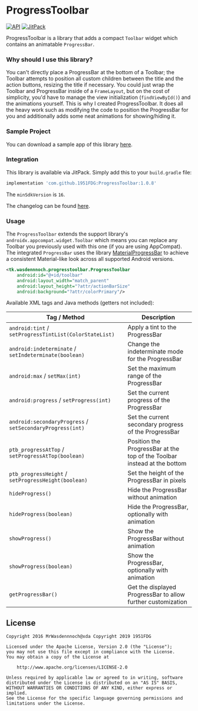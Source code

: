 # ProgressToolbar

[![API](https://img.shields.io/badge/API-16%2B-blue.svg)](https://android-arsenal.com/api?level=16)
[![JitPack](https://img.shields.io/jitpack/v/1951FDG/ProgressToolbar.svg)](https://jitpack.io/#1951FDG/ProgressToolbar)

ProgressToolbar is a library that adds a compact `Toolbar` widget which contains an animatable `ProgressBar`.

### Why should I use this library?

You can't directly place a ProgressBar at the bottom of a Toolbar; the Toolbar attempts to position all custom children between the title and the action buttons, resizing the title if necessary. You could just wrap the Toolbar and ProgressBar inside of a `FrameLayout`, but on the cost of simplicity, you'd have to manage the view initialization (`findViewById()`) and the animations yourself.
This is why I created ProgressToolbar. It does all the heavy work such as modifying the code to position the ProgressBar for you and additionally adds some neat animations for showing/hiding it.

### Sample Project

You can download a sample app of this library [here](https://github.com/1951FDG/ProgressToolbar/releases).

### Integration

This library is available via JitPack. Simply add this to your `build.gradle` file:

```gradle
implementation 'com.github.1951FDG:ProgressToolbar:1.0.8'
```

The `minSdkVersion` is `16`.

The changelog can be found [here](https://github.com/wasdennnoch/ProgressToolbar/blob/master/changelog.md).

### Usage

The `ProgressToolbar` extends the support library's `androidx.appcompat.widget.Toolbar` which means you can replace any Toolbar you previously used with this one (if you are using AppCompat).
The integrated `ProgressBar` uses the library [MaterialProgressBar](https://github.com/DreaminginCodeZH/MaterialProgressBar) to achieve a consistent Material-like look across all supported Android versions.

```xml
<tk.wasdennnoch.progresstoolbar.ProgressToolbar
    android:id="@+id/toolbar"
    android:layout_width="match_parent"
    android:layout_height="?attr/actionBarSize"
    android:background="?attr/colorPrimary"/>
```

Available XML tags and Java methods (getters not included):

| Tag / Method                                              | Description                                                              |
| --------------------------------------------------------- | ------------------------------------------------------------------------ |
| `android:tint` / `setProgressTintList(ColorStateList)`    | Apply a tint to the ProgressBar                                          |
| `android:indeterminate` / `setIndeterminate(boolean)`     | Change the indeterminate mode for the ProgressBar                        |
| `android:max` / `setMax(int)`                             | Set the maximum range of the ProgressBar                                 |
| `android:progress` / `setProgress(int)`                   | Set the current progress of the ProgressBar                              |
| `android:secondaryProgress` / `setSecondaryProgress(int)` | Set the current secondary progress of the ProgressBar                    |
| `ptb_progressAtTop` / `setProgressAtTop(boolean)`         | Position the ProgressBar at the top of the Toolbar instead at the bottom |
| `ptb_progressHeight` / `setProgressHeight(boolean)`       | Set the height of the ProgressBar in pixels                              |
| `hideProgress()`                                          | Hide the ProgressBar without animation                                   |
| `hideProgress(boolean)`                                   | Hide the ProgressBar, optionally with animation                          |
| `showProgress()`                                          | Show the ProgressBar without animation                                   |
| `showProgress(boolean)`                                   | Show the ProgressBar, optionally with animation                          |
| `getProgressBar()`                                        | Get the displayed ProgressBar to allow further customization             |

## License

    Copyright 2016 MrWasdennnoch@xda Copyright 2019 1951FDG

    Licensed under the Apache License, Version 2.0 (the "License");
    you may not use this file except in compliance with the License.
    You may obtain a copy of the License at

        http://www.apache.org/licenses/LICENSE-2.0

    Unless required by applicable law or agreed to in writing, software
    distributed under the License is distributed on an "AS IS" BASIS,
    WITHOUT WARRANTIES OR CONDITIONS OF ANY KIND, either express or implied.
    See the License for the specific language governing permissions and
    limitations under the License.

